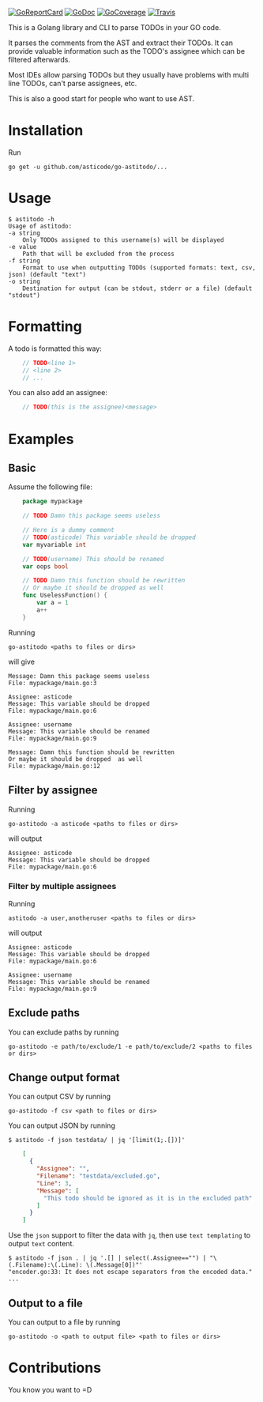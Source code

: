 [![GoReportCard](http://goreportcard.com/badge/github.com/asticode/go-astitodo)](http://goreportcard.com/report/github.com/asticode/go-astitodo)
[![GoDoc](https://godoc.org/github.com/asticode/go-astitodo?status.svg)](https://godoc.org/github.com/asticode/go-astitodo)
[![GoCoverage](https://cover.run/go/github.com/asticode/go-astitodo.svg)](https://cover.run/go/github.com/asticode/go-astitodo)
[![Travis](https://travis-ci.org/asticode/go-astitodo.svg?branch=master)](https://travis-ci.org/asticode/go-astitodo#)

This is a Golang library and CLI to parse TODOs in your GO code.

It parses the comments from the AST and extract their TODOs. It can provide valuable information such as the TODO's assignee which can be filtered afterwards.

Most IDEs allow parsing TODOs but they usually have problems with multi line TODOs, can't parse assignees, etc.

This is also a good start for people who want to use AST.

# Installation

Run

    go get -u github.com/asticode/go-astitodo/...

# Usage

    $ astitodo -h
    Usage of astitodo:
    -a string
        Only TODOs assigned to this username(s) will be displayed
    -e value
        Path that will be excluded from the process
    -f string
        Format to use when outputting TODOs (supported formats: text, csv, json) (default "text")
    -o string
        Destination for output (can be stdout, stderr or a file) (default "stdout")

# Formatting

A todo is formatted this way:

```go
    // TODO<line 1>
    // <line 2>
    // ...
```

You can also add an assignee:

```go
    // TODO(this is the assignee)<message>
```

# Examples
## Basic

Assume the following file:

```go
    package mypackage

    // TODO Damn this package seems useless

    // Here is a dummy comment
    // TODO(asticode) This variable should be dropped
    var myvariable int

    // TODO(username) This should be renamed
    var oops bool

    // TODO Damn this function should be rewritten
    // Or maybe it should be dropped as well
    func UselessFunction() {
    	var a = 1
    	a++
    }
```

Running

    go-astitodo <paths to files or dirs>

will give

    Message: Damn this package seems useless
    File: mypackage/main.go:3

    Assignee: asticode
    Message: This variable should be dropped
    File: mypackage/main.go:6

    Assignee: username
    Message: This variable should be renamed
    File: mypackage/main.go:9

    Message: Damn this function should be rewritten
    Or maybe it should be dropped  as well
    File: mypackage/main.go:12

## Filter by assignee

Running

    go-astitodo -a asticode <paths to files or dirs>

will output

    Assignee: asticode
    Message: This variable should be dropped
    File: mypackage/main.go:6

### Filter by multiple assignees

Running

    astitodo -a user,anotheruser <paths to files or dirs>

will output

    Assignee: asticode
    Message: This variable should be dropped
    File: mypackage/main.go:6

    Assignee: username
    Message: This variable should be renamed
    File: mypackage/main.go:9

## Exclude paths

You can exclude paths by running

    go-astitodo -e path/to/exclude/1 -e path/to/exclude/2 <paths to files or dirs>

## Change output format

You can output CSV by running

    go-astitodo -f csv <path to files or dirs>

You can output JSON by running

    $ astitodo -f json testdata/ | jq '[limit(1;.[])]'

```json
    [
      {
        "Assignee": "",
        "Filename": "testdata/excluded.go",
        "Line": 3,
        "Message": [
          "This todo should be ignored as it is in the excluded path"
        ]
      }
    ]
```

Use the `json` support to filter the data with `jq`, then use `text templating` to output `text` content.

    $ astitodo -f json . | jq '.[] | select(.Assignee=="") | "\(.Filename):\(.Line): \(.Message[0])"'
    "encoder.go:33: It does not escape separators from the encoded data."
    ...


## Output to a file

You can output to a file by running

    go-astitodo -o <path to output file> <path to files or dirs>

# Contributions

You know you want to =D

